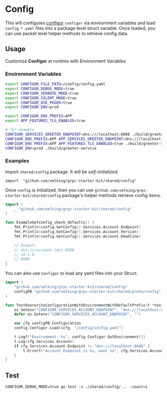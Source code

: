# Config

This will configures [configor](https://github.com/xmlking/configor) `configor` via environment variables and load `config.*.yaml` files into a package level struct variable. 
Once loaded, you can use packet level helper methods to retrieve config data.  

## Usage

Customize **Configor** at runtime with Environment Variables 

### Environment Variables

```bash
export CONFIGOR_FILE_PATH=/config/config.yaml
export CONFIGOR_DEBUG_MODE=true
export CONFIGOR_VERBOSE_MODE=true
export CONFIGOR_SILENT_MODE=true
export CONFIGOR_USE_PKGER=true
export CONFIGOR_ENV=prod

export CONFIGOR_ENV_PREFIX=APP
export APP_FEATURES_TLS_ENABLED=true

# for example
CONFIGOR_SERVICES_GREETER_ENDPOINT=dns:///localhost:8088 ./build/greeter-service
CONFIGOR_ENV_PREFIX=APP APP_SERVICES_GREETER_ENDPOINT=dns:///localhost:8088 ./build/greeter-service
CONFIGOR_ENV_PREFIX=APP APP_FEATURES_TLS_ENABLED=true ./build/greeter-service
CONFIGOR_ENV=prod ./build/greeter-service
```

### Examples

Import `shared/config` package. It will be *self-initialized*. 

```golang
import  "github.com/xmlking/grpc-starter-kit/shared/config"
```

Once `config` is initialized, then you can use `github.com/xmlking/grpc-starter-kit/shared/config` package's helper methods retrieve config items.

```go
import (
    _ "github.com/xmlking/grpc-starter-kit/shared/config"
)

func ExampleGetConfig_check_defaults() {
	fmt.Println(config.GetConfig().Services.Account.Endpoint)
	fmt.Println(config.GetConfig().Services.Account.Version)
	fmt.Println(config.GetConfig().Services.Account.Deadline)

	// Output:
	// dns:///account.test:8080
	// v0.1.0
	// 8888
}
```

You can also use `Configor` to load any yaml files into your Struct.

```go
import (
	"github.com/xmlking/grpc-starter-kit/shared/config"
	configPB "github.com/xmlking/grpc-starter-kit/shared/proto/config"
)

func TestOverwriteConfigurationWithEnvironmentWithDefaultPrefix(t *testing.T) {
	os.Setenv("CONFIGOR_SERVICES_ACCOUNT_ENDPOINT", "dns:///localhost:8088")
	defer os.Setenv("CONFIGOR_SERVICES_ACCOUNT_ENDPOINT", "")

	var cfg configPB.Configuration
	config.Configor.Load(&cfg, "/config/config.yaml")

	t.Logf("Environment: %s", config.Configor.GetEnvironment())
	t.Log(cfg.Services.Account)
	if cfg.Services.Account.Endpoint != "dns:///localhost:8088" {
		t.Errorf("Account Endpoint is %s, want %s", cfg.Services.Account.Endpoint, "dns:///localhost:8088")
	}
}
```

## Test
```
CONFIGOR_DEBUG_MODE=true go test -v ./shared/config/... -count=1
```


